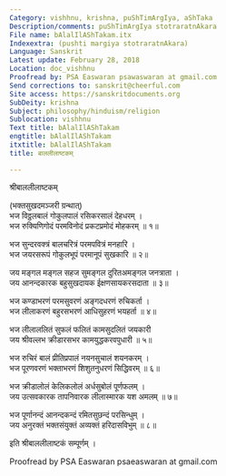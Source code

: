 ```yaml
---
Category: vishhnu, krishna, puShTimArgIya, aShTaka
Description/comments: puShTimArgIya stotraratnAkara
File name: bAlalIlAShTakam.itx
Indexextra: (pushti margiya stotraratnAkara)
Language: Sanskrit
Latest update: February 28, 2018
Location: doc_vishhnu
Proofread by: PSA Easwaran psawaswaran at gmail.com
Send corrections to: sanskrit@cheerful.com
Site access: https://sanskritdocuments.org
SubDeity: krishna
Subject: philosophy/hinduism/religion
Sublocation: vishhnu
Text title: bAlalIlAShTakam
engtitle: bAlalIlAShTakam
itxtitle: bAlalIlAShTakam
title: बाललीलाष्टकम्

---
```

  
 श्रीबाललीलाष्टकम्   
  
(भक्तसुखदमञ्जरी ग्रन्थात्)  
भज विठ्ठलबालं गोकुलपालं रसिकरसालं देहधरम् ।  
भज रुक्यिणिगोदं परमविनोदं प्रकटप्रमोदं मोहकरम् ॥ १॥  
  
भज सुन्दरवक्त्रं बालचरित्रं परमपवित्रं मनहारि ।  
भज जयरसरूपं गोकुलभूपं परमानूपं सुखकारि ॥ २॥  
  
जय मङ्गल मङ्गल सहज सुमङ्गल दुरितअमङ्गल जनत्राता ।  
जय आनन्दकारक बहुसुखदायक ईक्षणसायकरसदाता ॥ ३॥  
  
भज कण्डाभरणं परमसुवरणं अङ्गदधरणं रुचिकर्ता ।  
भज लीलाकरणं बहुरसभरणं आधिसुहरणं भयहर्ता ॥ ४॥  
  
भज लीलाललितं सुफलं फलितं कामसुदलितं जयकारी  
जय श्रीवल्लभ क्रीडारसभर कामयुद्धकरवपुधारी ॥ ५॥  
  
भज रुचिरं बालं प्रीतिप्रपालं नयनसुचालं शयनकरम् ।  
भज पूरणवरणं भक्ताभरणं शिशुतनुधरणं सिद्धिवरम् ॥ ६॥  
  
भज क्रीडालोलं केलिकलोलं अर्धसुबोलं पूर्णफलम् ।  
जय उत्सवकारक तापनिवारक लीलास्मारक यश अमलम् ॥ ७॥  
  
भज पूर्णानन्दं आनन्दकन्दं रमितसुछन्दं परसिन्धुम् ।  
जय अनुरक्तं भक्तसंयुक्तं अव्यक्तं हरिदासविभुम् ॥ ८॥  
  
इति श्रीबाललीलाष्टकं सम्पूर्णम् ।  
  
  
Proofread by PSA Easwaran psaeaswaran at gmail.com  
  
